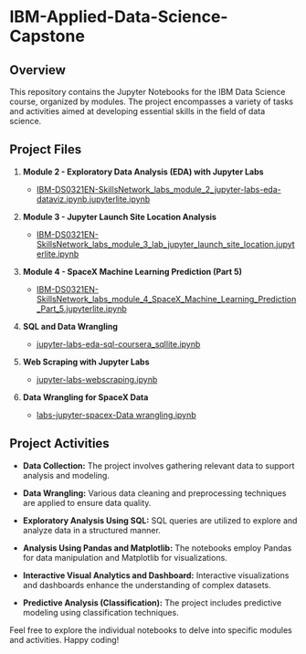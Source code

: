 # IBM-Applied-Data-Science-Capstone
## Overview

This repository contains the Jupyter Notebooks for the IBM Data Science course, organized by modules. The project encompasses a variety of tasks and activities aimed at developing essential skills in the field of data science.

## Project Files

1. **Module 2 - Exploratory Data Analysis (EDA) with Jupyter Labs**
   - [IBM-DS0321EN-SkillsNetwork_labs_module_2_jupyter-labs-eda-dataviz.ipynb.jupyterlite.ipynb](path/to/file)

2. **Module 3 - Jupyter Launch Site Location Analysis**
   - [IBM-DS0321EN-SkillsNetwork_labs_module_3_lab_jupyter_launch_site_location.jupyterlite.ipynb](path/to/file)

3. **Module 4 - SpaceX Machine Learning Prediction (Part 5)**
   - [IBM-DS0321EN-SkillsNetwork_labs_module_4_SpaceX_Machine_Learning_Prediction_Part_5.jupyterlite.ipynb](path/to/file)

4. **SQL and Data Wrangling**
   - [jupyter-labs-eda-sql-coursera_sqllite.ipynb](path/to/file)

5. **Web Scraping with Jupyter Labs**
   - [jupyter-labs-webscraping.ipynb](path/to/file)

6. **Data Wrangling for SpaceX Data**
   - [labs-jupyter-spacex-Data wrangling.ipynb](path/to/file)

## Project Activities

- **Data Collection:** The project involves gathering relevant data to support analysis and modeling.

- **Data Wrangling:** Various data cleaning and preprocessing techniques are applied to ensure data quality.

- **Exploratory Analysis Using SQL:** SQL queries are utilized to explore and analyze data in a structured manner.

- **Analysis Using Pandas and Matplotlib:** The notebooks employ Pandas for data manipulation and Matplotlib for visualizations.

- **Interactive Visual Analytics and Dashboard:** Interactive visualizations and dashboards enhance the understanding of complex datasets.

- **Predictive Analysis (Classification):** The project includes predictive modeling using classification techniques.

Feel free to explore the individual notebooks to delve into specific modules and activities. Happy coding!
